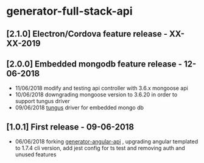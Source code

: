 # generator-full-stack-api

## [2.1.0] Electron/Cordova feature release - XX-XX-2019

## [2.0.0] Embedded mongodb feature release - 12-06-2018

- 11/06/2018 modify and testing api controller with 3.6.x mongoose api
- 10/06/2018 downgrading mongoose version to 3.6.20 in order to support tungus driver
- 09/06/2018 [tungus](https://github.com/sergeyksv/tungus) driver for embedded mongo db



## [1.0.1] First release - 09-06-2018

- 06/06/2018 forking [generator-angular-api](https://github.com/amimaro/generator-angular-api) , upgrading angular templated to 1.7.4 cli version, add jest config for ts test and removing auth and unused features